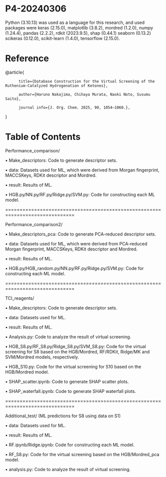 # P4-20240306
Python (3.10.13) was used as a language for this research, and used packages were keras (2.15.0), matplotlib (3.8.2), mordred (1.2.0), numpy (1.24.4), pandas (2.2.2), rdkit (2023.9.5), shap (0.44.1) seaborn (0.13.2) scikeras (0.12.0), scikit-learn (1.4.0), tensorflow (2.15.0).

# Reference
@article{
	  
          title={Database Construction for the Virtual Screening of the Ruthenium-Catalyzed Hydrogenation of Ketones},
	  
          author={Haruno Nakajima, Chihaya Murata, Naoki Noto, Susumu Saito},
	  
          journal info={J. Org. Chem. 2025, 90, 1054–1060.},
	
 }

# Table of Contents

Performance_comparison/

  • Make_descriptors: Code to generate descriptor sets.

  • data: Datasets used for ML, which were derived from Morgan fingerprint, MACCSKeys, RDKit descriptor and Mordred.

  • result: Results of ML.

  • HGB.py/NN.py/RF.py/Ridge.py/SVM.py: Code for constructing each ML model.

==============================================================================

Performance_comparison2/

  • Make_descriptors_pca: Code to generate PCA-reduced descriptor sets.

  • data: Datasets used for ML, which were derived from PCA-reduced Morgan fingerprint, MACCSKeys, RDKit descriptor and Mordred.

  • result: Results of ML.

  • HGB.py/HGB_random.py/NN.py/RF.py/Ridge.py/SVM.py: Code for constructing each ML model.

==============================================================================
  
TCI_reagents/

  • Make_descriptors: Code to generate descriptor sets.

  • data: Datasets used for ML.

  • result: Results of ML.

  • Analysis.py: Code to analyze the result of virtual screening.
  
  • HGB_S8.py/RF_S8.py/Ridge_S8.py/SVM_S8.py: Code for the virtual screening for S8 based on the HGB/Mordred, RF/RDKit, Ridge/MK and SVM/Mordred models, respectively.

  • HGB_S10.py: Code for the virtual screening for S10 based on the HGB/Mordred model.
  
  • SHAP_scatter.ipynb: Code to generate SHAP scatter plots.
  
  • SHAP_waterfall.ipynb: Code to generate SHAP waterfall plots.

==============================================================================
  
Additional_test/ (ML predictions for S8 using data on S1)

  • data: Datasets used for ML.

  • result: Results of ML.

  • RF.ipynb/Ridge.ipynb: Code for constructing each ML model.

  • RF_S8.py: Code for the virtual screening based on the HGB/Mordred_pca model.

  • analysis.py: Code to analyze the result of virtual screening.
  
